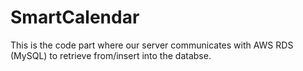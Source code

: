 # SmartCalendar
This is the code part where our server communicates with AWS RDS (MySQL) to retrieve from/insert into the databse.
